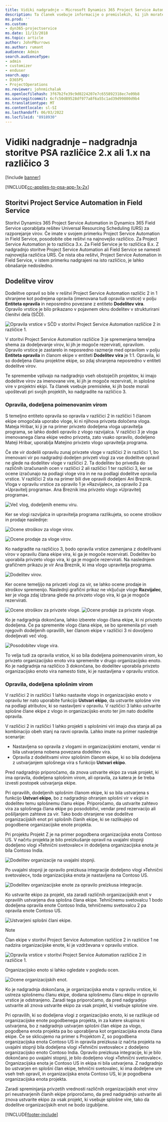 ```yaml
---
title: Vidiki nadgradnje – Microsoft Dynamics 365 Project Service Automation različice 2.x ali 1.x na različico 3
description: Ta članek vsebuje informacije o premislekih, ki jih morate upoštevati pri nadgradnji z različice Project Service Automation 2.x ali 1.x na različico 3.
ms.prod: ''
ms.custom:
- dyn365-projectservice
ms.date: 11/13/2018
ms.topic: article
author: JohnPBurrows
ms.author: rumant
audience: Admin
search.audienceType:
- admin
- customizer
- enduser
search.app:
- D365PS
- ProjectOperations
ms.reviewer: johnmichalak
ms.openlocfilehash: 3f67b2fe39c9d0224207e7c655892318ec7e09b8
ms.sourcegitcommit: 6cfc50d89528df977a8f6a55c1ad39d99800d9b4
ms.translationtype: MT
ms.contentlocale: sl-SI
ms.lasthandoff: 06/03/2022
ms.locfileid: "8918930"
---
```

# <a name="upgrade-considerations---psa-version-2x-or-1x-to-version-3"></a>Vidiki nadgradnje – nadgradnja storitve PSA različice 2.x ali 1.x na različico 3

[!include [banner](../includes/psa-now-project-operations.md)]

[!INCLUDE[cc-applies-to-psa-app-1x-2x](../includes/cc-applies-to-psa-app-1x-2x.md)]

## <a name="project-service-automation-and-field-service"></a>Storitvi Project Service Automation in Field Service
Storitvi Dynamics 365 Project Service Automation in Dynamics 365 Field Service uporabljata rešitev Universal Resourcing Scheduling (URS) za razporejanje virov. Če imate v svojem primerku Project Service Automation in Field Service, posodobite obe rešitvi na najnovejšo različico. Za Project Service Automation je to različica 3.x. Za Field Service je to različica 8.x. Z nadgradnjo storitve Project Service Automation ali Field Service se namesti najnovejša različica URS. Če nista oba rešitvi, Project Service Automation in Field Service, v istem primerku nadgrajeni na isto različico, je lahko obnašanje nedosledno.

## <a name="resource-assignments"></a>Dodelitve virov
Dodelitve opravil so bile v rešitvi Project Service Automation različic 2 in 1 shranjene kot podrejena opravila (imenovana tudi opravila vrstice) v polju **Entiteta opravila** in neposredno povezane z entiteto **Dodelitev vira**. Opravilo vrstice je bilo prikazano v pojavnem oknu dodelitev v strukturirani členitvi dela (SČD).

![Opravila vrstice v SČD v storitvi Project Service Automation različice 2 in različice 1.](media/upgrade-line-task-01.png)

V storitvi Project Service Automation različice 3 je spremenjena temeljna shema za dodeljevanje virov, ki jih je mogoče rezervirati, opravilom. Opravilo vrstice je zastarelo in neposredno razmerje med opravilom v polju **Entiteta opravila** in članom ekipe v entiteti **Dodelitev vira** je 1:1. Opravila, ki so dodeljena članu projektne ekipe, so zdaj shranjena neposredno v entiteti dodelitve virov.  

Te spremembe vplivajo na nadgradnjo vseh obstoječih projektov, ki imajo dodelitve virov za imenovane vire, ki jih je mogoče rezervirati, in splošne vire v projektni ekipi. Ta članek vsebuje premisleke, ki jih boste morali upoštevati pri svojih projektih, ko nadgradite na različico 3. 

### <a name="tasks-assigned-to-named-resources"></a>Opravila, dodeljena poimenovanim virom
S temeljno entiteto opravila so opravila v različici 2 in različici 1 članom ekipe omogočala uporabo vloge, ki ni njihova privzeta določena vloga. Mateja Hribar, ki ji je na primer privzeto dodeljena vloga upravitelja programa, se lahko dodeli opravilo z vlogo razvijalca. V različici 3 je vloga imenovanega člana ekipe vedno privzeta, zato vsako opravilo, dodeljeno Mateji Hribar, uporablja Matejino privzeto vlogo upravitelja programa.

Če ste vir dodelili opravilu zunaj privzete vloge v različici 2 in različici 1, bo imenovani vir po nadgradnji dodeljen privzeti vlogi za vse dodelitve opravil ne glede na dodelitev vloge v različici 2. Ta dodelitev bo privedla do različnih izračunanih ocen v različici 2 ali različici 1 ter različici 3, ker se ocene izračunajo na podlagi vloge vira in ne na podlagi dodelitve opravila vrstice. V različici 2 sta na primer bili dve opravili dodeljeni Ani Breznik. Vloga v opravilu vrstice za opravilo 1 je »Razvijalec«, za opravilo 2 pa »Upravitelj programa«. Ana Breznik ima privzeto vlogo »Upravitelj programa«.

![Več vlog, dodeljenih enemu viru.](media/upgrade-multiple-roles-02.png)

Ker se vlogi razvijalca in upravitelja programa razlikujeta, so ocene stroškov in prodaje naslednje:

![Ocene stroškov za vloge virov.](media/upggrade-cost-estimates-03.png)

![Ocene prodaje za vloge virov.](media/upgrade-sales-estimates-04.png)

Ko nadgradite na različico 3, bodo opravila vrstice zamenjana z dodelitvami virov v opravilu člana ekipe vira, ki ga je mogoče rezervirati. Dodelitev bo uporabila privzeto vlogo vira, ki ga je mogoče rezervirati. Na naslednjem grafičnem prikazu je vir Ana Breznik, ki ima vlogo upravitelja programa.

![Dodelitev virov.](media/resource-assignment-v2-05.png)

Ker ocene temeljijo na privzeti vlogi za vir, se lahko ocene prodaje in stroškov spremenijo. Naslednji grafični prikaz ne vključuje vloge **Razvijalec**, ker je vloga zdaj izbrana glede na privzeto vlogo vira, ki ga je mogoče rezervirati.

![Ocene stroškov za privzete vloge.](media/resource-assignment-cost-estimate-06.png)
![Ocene prodaje za privzete vloge.](media/resource-assignment-sales-estimate-07.png)

Ko je nadgradnja dokončana, lahko izberete vlogo člana ekipe, ki ni privzeto dodeljena. Če pa spremenite vlogo člana ekipe, se bo spremenila pri vseh njegovih dodeljenih opravilih, ker članom ekipe v različici 3 ni dovoljeno dodeljevati več vlog.

![Posodobitev vloge vira.](media/resource-role-assignment-08.png)

To velja tudi za opravila vrstice, ki so bila dodeljena poimenovanim virom, ko privzeto organizacijsko enoto vira spremenite v drugo organizacijsko enoto. Ko je nadgradnja na različico 3 dokončana, bo dodelitev uporabila privzeto organizacijsko enoto vira namesto tiste, ki je nastavljena v opravilu vrstice.

### <a name="tasks-assigned-to-generic-resources"></a>Opravila, dodeljena splošnim virom
V različici 2 in različici 1 lahko nastavite vlogo in organizacijsko enoto v opravilu ter nato uporabite funkcijo **Ustvari ekipo**, da ustvarite splošne vire na podlagi atributov, ki so nastavljeni v opravilu. V različici 3 lahko ustvarite splošne člane ekipe z vlogo in organizacijsko enoto ter jim nato dodelite opravila.

V različici 2 in različici 1 lahko projekti s splošnimi viri imajo dva stanja ali pa kombinacijo obeh stanj na ravni opravila. Lahko imate na primer naslednje scenarije:

- Nastavljena so opravila z vlogami in organizacijskimi enotami, vendar ni bila ustvarjena nobena povezana dodelitev vira.
- Opravila z dodelitvami virov splošnim članom ekipe, ki so bila dodeljena z ustvarjanjem splošnega vira s funkcijo **Ustvari ekipo**.

Pred nadgradnjo priporočamo, da znova ustvarite ekipo za vsak projekt, ki ima opravila, dodeljena splošnim virom, ali opravila, za katera je še treba izvesti postopek ustvarjanja ekipe.

Pri opravilih, dodeljenih splošnim članom ekipe, ki so bila ustvarjena s funkcijo **Ustvari ekipo**, bo z nadgradnjo ohranjen splošni vir v ekipi in dodelitev temu splošnemu članu ekipe. Priporočamo, da ustvarite zahtevo vira za splošnega člana ekipe po posodobitvi, vendar pred rezervacijo ali pošiljanjem zahteve za vir. Tako bodo ohranjene vse dodelitve organizacijskih enot pri splošnih članih ekipe, ki se razlikujejo od pogodbene organizacijske enote projekta.

Pri projektu Projekt Z je na primer pogodbena organizacijska enota Contoso US. V načrtu projekta je bilo preizkušanje opravil na uvajalni stopnji dodeljeno vlogi »Tehnični svetovalec« in dodeljena organizacijska enota je bila Contoso India.

![Dodelitev organizacije na uvajalni stopnji.](media/org-unit-assignment-09.png)

Po uvajalni stopnji je opravilo preizkusa integracije dodeljeno vlogi »Tehnični svetovalec«, toda organizacijska enota je nastavljena na Contoso US.  

![Dodelitev organizacijske enote za opravilo preizkusa integracije.](media/org-unit-generate-team-10.png)

Ko ustvarite ekipo za projekt, sta zaradi različnih organizacijskih enot v opravilih ustvarjena dva splošna člana ekipe. Tehničnemu svetovalcu 1 bodo dodeljena opravila enote Contoso India, tehničnemu svetovalcu 2 pa opravila enote Contoso US.  

![Ustvarjeni splošni člani ekipe.](media/org-unit-assignments-multiple-resources-11.png)

> [!NOTE]
> Član ekipe v storitvi Project Service Automation različice 2 in različice 1 ne nadzira organizacijske enote, ki je vzdrževana v opravilu vrstice.

![Opravila vrstice v storitvi Project Service Automation različice 2 in različice 1.](media/line-tasks-12.png)

Organizacijsko enoto si lahko ogledate v pogledu ocen. 

![Ocene organizacijskih enot.](media/org-unit-estimates-view-13.png)
 
Ko je nadgradnja dokončana, je organizacijska enota v opravilu vrstice, ki ustreza splošnemu članu ekipe, dodana splošnemu članu ekipe in opravilo vrstice je odstranjeno. Zaradi tega priporočamo, da pred nadgradnjo ustvarite ali znova ustvarite ekipo za vsak projekt, ki vsebuje splošne vire.

Pri opravilih, ki so dodeljena vlogi z organizacijsko enoto, ki se razlikuje od organizacijske enote pogodbenega projekta, in za katere skupina ni ustvarjena, bo z nadgradnjo ustvarjen splošni član ekipe za vlogo, pogodbena enota projekta pa bo uporabljena kot organizacijska enota člana ekipe. Če se sklicujemo na primer s Projektom Z, so pogodbena organizacijska enota Contoso US in opravila preizkusa iz načrta projekta na uvajalni stopnji bila dodeljena vlogi »Tehnični svetovalec« z dodeljeno organizacijsko enoto Contoso India. Opravilo preizkusa integracije, ki je bilo dokončano po uvajalni stopnji, je bilo dodeljeno vlogi »Tehnični svetovalec«. Organizacijska enota je Contoso US in ekipa ni bila ustvarjena. Z nadgradnjo bo ustvarjen en splošni član ekipe, tehnični svetovalec, ki ima dodeljene ure vseh treh opravil, in organizacijska enota Contoso US, ki je pogodbena organizacijska enota projekta.   
 
Zaradi spreminjanja privzetih vrednosti različnih organizacijskih enot virov pri neustvarjenih članih ekipe priporočamo, da pred nadgradnjo ustvarite ali znova ustvarite ekipo za vsak projekt, ki vsebuje splošne vire, tako da dodelitve organizacijskih enot ne bodo izgubljene.



[!INCLUDE[footer-include](../includes/footer-banner.md)]
